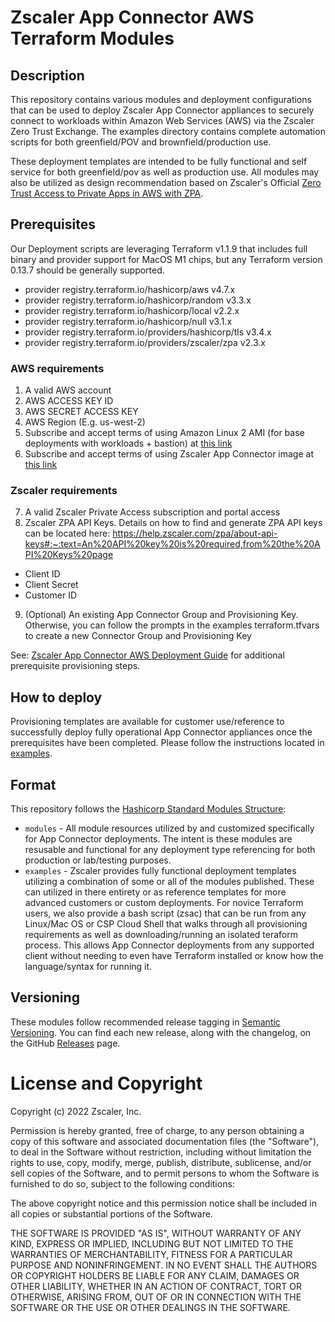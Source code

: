# Zscaler App Connector AWS Terraform Modules

## Description
This repository contains various modules and deployment configurations that can be used to deploy Zscaler App Connector appliances to securely connect to workloads within Amazon Web Services (AWS) via the Zscaler Zero Trust Exchange. The examples directory contains complete automation scripts for both greenfield/POV and brownfield/production use.

These deployment templates are intended to be fully functional and self service for both greenfield/pov as well as production use. All modules may also be utilized as design recommendation based on Zscaler's Official [Zero Trust Access to Private Apps in AWS with ZPA](https://www.zscaler.com/resources/reference-architecture/zero-trust-with-zpa.pdf).

## Prerequisites

Our Deployment scripts are leveraging Terraform v1.1.9 that includes full binary and provider support for MacOS M1 chips, but any Terraform version 0.13.7 should be generally supported.

- provider registry.terraform.io/hashicorp/aws v4.7.x
- provider registry.terraform.io/hashicorp/random v3.3.x
- provider registry.terraform.io/hashicorp/local v2.2.x
- provider registry.terraform.io/hashicorp/null v3.1.x
- provider registry.terraform.io/providers/hashicorp/tls v3.4.x
- provider registry.terraform.io/providers/zscaler/zpa v2.3.x

### AWS requirements
1. A valid AWS account
2. AWS ACCESS KEY ID
3. AWS SECRET ACCESS KEY
4. AWS Region (E.g. us-west-2)
5. Subscribe and accept terms of using Amazon Linux 2 AMI (for base deployments with workloads + bastion) at [this link](https://aws.amazon.com/marketplace/pp/prodview-zc4x2k7vt6rpu)
6. Subscribe and accept terms of using Zscaler App Connector image at [this link](https://aws.amazon.com/marketplace/pp/prodview-epy3md7fcvk4g)

### Zscaler requirements
7. A valid Zscaler Private Access subscription and portal access
8. Zscaler ZPA API Keys. Details on how to find and generate ZPA API keys can be located here: https://help.zscaler.com/zpa/about-api-keys#:~:text=An%20API%20key%20is%20required,from%20the%20API%20Keys%20page
- Client ID
- Client Secret
- Customer ID
9. (Optional) An existing App Connector Group and Provisioning Key. Otherwise, you can follow the prompts in the examples terraform.tfvars to create a new Connector Group and Provisioning Key

See: [Zscaler App Connector AWS Deployment Guide](https://help.zscaler.com/zpa/connector-deployment-guide-amazon-web-services) for additional prerequisite provisioning steps.

## How to deploy
Provisioning templates are available for customer use/reference to successfully deploy fully operational App Connector appliances once the prerequisites have been completed. Please follow the instructions located in [examples](examples/README.md).

## Format

This repository follows the [Hashicorp Standard Modules Structure](https://www.terraform.io/registry/modules/publish):

* `modules` - All module resources utilized by and customized specifically for App Connector deployments. The intent is these modules are resusable and functional for any deployment type referencing for both production or lab/testing purposes.
* `examples` - Zscaler provides fully functional deployment templates utilizing a combination of some or all of the modules published. These can utilized in there entirety or as reference templates for more advanced customers or custom deployments. For novice Terraform users, we also provide a bash script (zsac) that can be run from any Linux/Mac OS or CSP Cloud Shell that walks through all provisioning requirements as well as downloading/running an isolated teraform process. This allows App Connector deployments from any supported client without needing to even have Terraform installed or know how the language/syntax for running it.

## Versioning

These modules follow recommended release tagging in [Semantic Versioning](http://semver.org/). You can find each new release,
along with the changelog, on the GitHub [Releases](https://github.com/zscaler/terraform-aws-zpa-app-connector-modules/releases) page.

# License and Copyright

Copyright (c) 2022 Zscaler, Inc.

Permission is hereby granted, free of charge, to any person obtaining a copy
of this software and associated documentation files (the "Software"), to deal
in the Software without restriction, including without limitation the rights
to use, copy, modify, merge, publish, distribute, sublicense, and/or sell
copies of the Software, and to permit persons to whom the Software is
furnished to do so, subject to the following conditions:

The above copyright notice and this permission notice shall be included in all
copies or substantial portions of the Software.

THE SOFTWARE IS PROVIDED "AS IS", WITHOUT WARRANTY OF ANY KIND, EXPRESS OR
IMPLIED, INCLUDING BUT NOT LIMITED TO THE WARRANTIES OF MERCHANTABILITY,
FITNESS FOR A PARTICULAR PURPOSE AND NONINFRINGEMENT. IN NO EVENT SHALL THE
AUTHORS OR COPYRIGHT HOLDERS BE LIABLE FOR ANY CLAIM, DAMAGES OR OTHER
LIABILITY, WHETHER IN AN ACTION OF CONTRACT, TORT OR OTHERWISE, ARISING FROM,
OUT OF OR IN CONNECTION WITH THE SOFTWARE OR THE USE OR OTHER DEALINGS IN THE
SOFTWARE.
